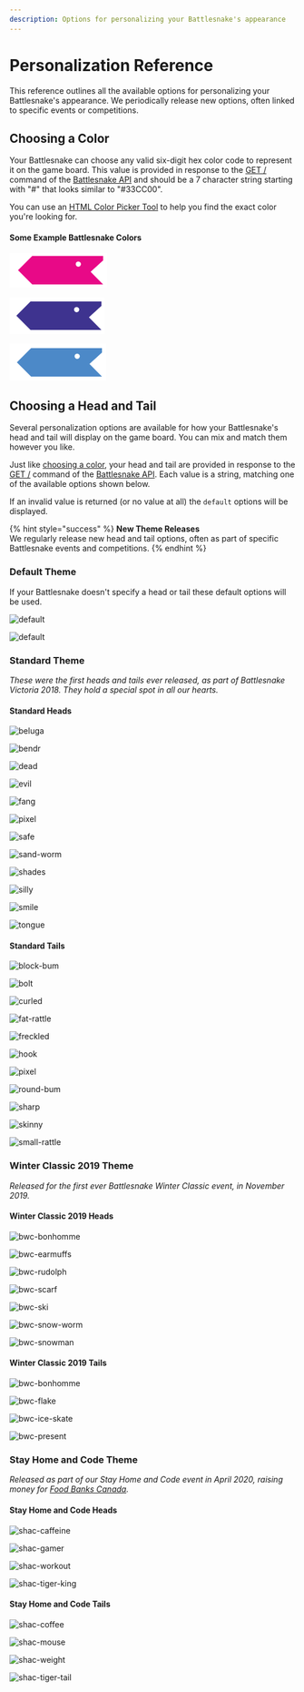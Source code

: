 ```yaml
---
description: Options for personalizing your Battlesnake's appearance
---
```


# Personalization Reference

This reference outlines all the available options for personalizing your Battlesnake's appearance. We periodically release new options, often linked to specific events or competitions.

## Choosing a Color

Your Battlesnake can choose any valid six-digit hex color code to represent it on the game board. This value is provided in response to the [GET /](api.md#undefined) command of the [Battlesnake API](api.md) and should be a 7 character string starting with "\#" that looks similar to "\#33CC00".

You can use an [HTML Color Picker Tool](https://www.w3schools.com/colors/colors_picker.asp) to help you find the exact color you're looking for.

#### **Some Example Battlesnake Colors**

![\#E80978](../.gitbook/assets/screenshot-2020-05-13-09.19.33.png)

![\#3E338F](../.gitbook/assets/screenshot-2020-05-13-09.19.58.png)

![\#4C89C8](../.gitbook/assets/screenshot-2020-05-13-09.20.29.png)

## Choosing a Head and Tail

Several personalization options are available for how your Battlesnake's head and tail will display on the game board. You can mix and match them however you like.

Just like [choosing a color](personalization.md#color), your head and tail are provided in response to the [GET /](api.md#undefined) command of the [Battlesnake API](api.md). Each value is a string, matching one of the available options shown below.

If an invalid value is returned \(or no value at all\) the `default` options will be displayed.

{% hint style="success" %}
**New Theme Releases**  
We regularly release new head and tail options, often as part of specific Battlesnake events and competitions.
{% endhint %}

### **Default Theme**

If your Battlesnake doesn't specify a head or tail these default options will be used.

![default](https://media.battlesnake.com/snakes/heads/default.svg)



![default](https://media.battlesnake.com/snakes/tails/default.svg)

### Stand**ard Theme**

_These were the first heads and tails ever released, as part of Battlesnake Victoria 2018. They hold a special spot in all our hearts._

#### Standard Heads

![beluga](https://media.battlesnake.com/snakes/heads/beluga.svg)

![bendr](https://media.battlesnake.com/snakes/heads/bendr.svg)

![dead](https://media.battlesnake.com/snakes/heads/dead.svg)

![evil](https://media.battlesnake.com/snakes/heads/evil.svg)

![fang](https://media.battlesnake.com/snakes/heads/fang.svg)

![pixel](https://media.battlesnake.com/snakes/heads/pixel.svg)

![safe](https://media.battlesnake.com/snakes/heads/safe.svg)

![sand-worm](https://media.battlesnake.com/snakes/heads/sand-worm.svg)

![shades](https://media.battlesnake.com/snakes/heads/shades.svg)

![silly](https://media.battlesnake.com/snakes/heads/silly.svg)

![smile](https://media.battlesnake.com/snakes/heads/smile.svg)

![tongue](https://media.battlesnake.com/snakes/heads/tongue.svg)

#### **Standard Tails**

![block-bum](https://media.battlesnake.com/snakes/tails/block-bum.svg)

![bolt](https://media.battlesnake.com/snakes/tails/bolt.svg)

![curled](https://media.battlesnake.com/snakes/tails/curled.svg)

![fat-rattle](https://media.battlesnake.com/snakes/tails/fat-rattle.svg)

![freckled](https://media.battlesnake.com/snakes/tails/freckled.svg)

![hook](https://media.battlesnake.com/snakes/tails/hook.svg)

![pixel](https://media.battlesnake.com/snakes/tails/pixel.svg)

![round-bum](https://media.battlesnake.com/snakes/tails/round-bum.svg)

![sharp](https://media.battlesnake.com/snakes/tails/sharp.svg)

![skinny](https://media.battlesnake.com/snakes/tails/skinny.svg)

![small-rattle](https://media.battlesnake.com/snakes/tails/small-rattle.svg)



### **Winter Classic 2019 Theme**

_Released for the first ever Battlesnake Winter Classic event, in November 2019._

#### Winter Classic 2019 Heads

![bwc-bonhomme](https://media.battlesnake.com/snakes/heads/bwc-bonhomme.svg)

![bwc-earmuffs](https://media.battlesnake.com/snakes/heads/bwc-earmuffs.svg)

![bwc-rudolph](https://media.battlesnake.com/snakes/heads/bwc-rudolph.svg)

![bwc-scarf](https://media.battlesnake.com/snakes/heads/bwc-scarf.svg)

![bwc-ski](https://media.battlesnake.com/snakes/heads/bwc-ski.svg)

![bwc-snow-worm](https://media.battlesnake.com/snakes/heads/bwc-snow-worm.svg)

![bwc-snowman](https://media.battlesnake.com/snakes/heads/bwc-snowman.svg)

#### Winter Classic 2019 Tails

![bwc-bonhomme](https://media.battlesnake.com/snakes/tails/bwc-bonhomme.svg)

![bwc-flake](https://media.battlesnake.com/snakes/tails/bwc-flake.svg)

![bwc-ice-skate](https://media.battlesnake.com/snakes/tails/bwc-ice-skate.svg)

![bwc-present](https://media.battlesnake.com/snakes/tails/bwc-present.svg)

### **Stay Home and Code Theme**

_Released as part of our Stay Home and Code event in April 2020, raising money for_ [_Food Banks Canada_](https://www.foodbankscanada.ca/)_._

#### Stay Home and Code Heads

![shac-caffeine](https://media.battlesnake.com/snakes/heads/shac-caffeine.svg)

![shac-gamer](https://media.battlesnake.com/snakes/heads/shac-gamer.svg)

![shac-workout](https://media.battlesnake.com/snakes/heads/shac-workout.svg)

![shac-tiger-king](https://media.battlesnake.com/snakes/heads/shac-tiger-king.svg)

#### Stay Home and Code Tails

![shac-coffee](https://media.battlesnake.com/snakes/tails/shac-coffee.svg)

![shac-mouse](https://media.battlesnake.com/snakes/tails/shac-mouse.svg)

![shac-weight](https://media.battlesnake.com/snakes/tails/shac-weight.svg)

![shac-tiger-tail](https://media.battlesnake.com/snakes/tails/shac-tiger-tail.svg)



